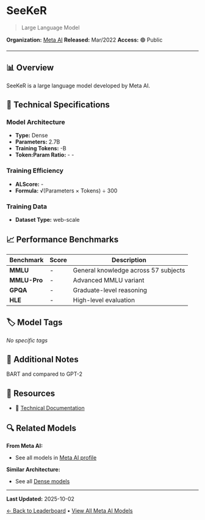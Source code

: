 # SeeKeR

> Large Language Model

**Organization:** [Meta AI](../../labs/meta-ai.md)
**Released:** Mar/2022
**Access:** 🟢 Public

---

## 📊 Overview

SeeKeR is a large language model developed by Meta AI.

## 🔧 Technical Specifications

### Model Architecture
- **Type:** Dense
- **Parameters:** 2.7B
- **Training Tokens:** -B
- **Token:Param Ratio:** - -

### Training Efficiency
- **ALScore:** -
- **Formula:** √(Parameters × Tokens) ÷ 300

### Training Data
- **Dataset Type:** web-scale

## 📈 Performance Benchmarks

| Benchmark | Score | Description |
|-----------|-------|-------------|
| **MMLU** | - | General knowledge across 57 subjects |
| **MMLU-Pro** | - | Advanced MMLU variant |
| **GPQA** | - | Graduate-level reasoning |
| **HLE** | - | High-level evaluation |

## 🏷️ Model Tags

_No specific tags_

## 📝 Additional Notes

BART and compared to GPT-2

## 🔗 Resources

- 📄 [Technical Documentation](https://arxiv.org/abs/2203.13224)

## 🔍 Related Models

**From Meta AI:**
- See all models in [Meta AI profile](../../labs/meta-ai.md)

**Similar Architecture:**
- See all [Dense models](../../architectures/dense.md)

---

**Last Updated:** 2025-10-02

[← Back to Leaderboard](../../README.md) • [View All Meta AI Models](../../labs/meta-ai.md)
